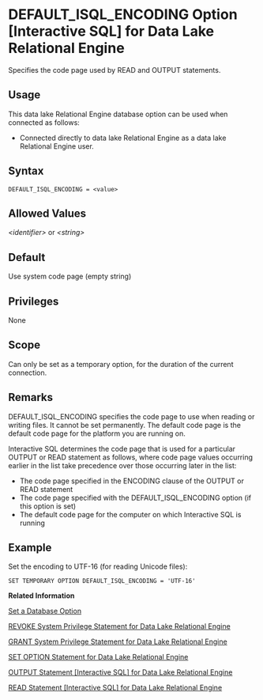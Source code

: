 <!-- loioa63407dc84f210158c18c91e4587106b -->

# DEFAULT\_ISQL\_ENCODING Option \[Interactive SQL\] for Data Lake Relational Engine

Specifies the code page used by READ and OUTPUT statements.



<a name="loioa63407dc84f210158c18c91e4587106b__section_d3p_24q_znb"/>

## Usage

This data lake Relational Engine database option can be used when connected as follows:

-   Connected directly to data lake Relational Engine as a data lake Relational Engine user.



<a name="loioa63407dc84f210158c18c91e4587106b__section_zx3_g24_hrb"/>

## Syntax

```
DEFAULT_ISQL_ENCODING = <value>
```



<a name="loioa63407dc84f210158c18c91e4587106b__iq_refso_489"/>

## Allowed Values

*<identifier\>* or *<string\>*



<a name="loioa63407dc84f210158c18c91e4587106b__iq_refso_490"/>

## Default

Use system code page \(empty string\)



<a name="loioa63407dc84f210158c18c91e4587106b__section_kdj_f4g_kqb"/>

## Privileges

None



<a name="loioa63407dc84f210158c18c91e4587106b__iq_refso_491"/>

## Scope

Can only be set as a temporary option, for the duration of the current connection.



<a name="loioa63407dc84f210158c18c91e4587106b__iq_refso_492"/>

## Remarks

DEFAULT\_ISQL\_ENCODING specifies the code page to use when reading or writing files. It cannot be set permanently. The default code page is the default code page for the platform you are running on.

Interactive SQL determines the code page that is used for a particular OUTPUT or READ statement as follows, where code page values occurring earlier in the list take precedence over those occurring later in the list:

-   The code page specified in the ENCODING clause of the OUTPUT or READ statement
-   The code page specified with the DEFAULT\_ISQL\_ENCODING option \(if this option is set\)
-   The default code page for the computer on which Interactive SQL is running



<a name="loioa63407dc84f210158c18c91e4587106b__iq_refso_493"/>

## Example

Set the encoding to UTF-16 \(for reading Unicode files\):

```
SET TEMPORARY OPTION DEFAULT_ISQL_ENCODING = 'UTF-16'
```

**Related Information**  


[Set a Database Option](set-a-database-option-0dcb893.md "You set options with the SET OPTION statement.")

[REVOKE System Privilege Statement for Data Lake Relational Engine](../080-sql-statements/revoke-system-privilege-statement-for-data-lake-relational-engine-a3eadda.md "Removes specific system privileges from specific users and the right to administer the privilege.")

[GRANT System Privilege Statement for Data Lake Relational Engine](../080-sql-statements/grant-system-privilege-statement-for-data-lake-relational-engine-a3dfcb0.md "Grants specific system privileges to users or roles, with or without administrative rights.")

[SET OPTION Statement for Data Lake Relational Engine](../080-sql-statements/set-option-statement-for-data-lake-relational-engine-a625da7.md "Changes options that affect the behavior of the database and its compatibility with Transact-SQL. Setting the value of an option can change the behavior for all users or an individual user, in either a temporary or permanent scope.")

[OUTPUT Statement \[Interactive SQL\] for Data Lake Relational Engine](../080-sql-statements/output-statement-interactive-sql-for-data-lake-relational-engine-a62189f.md "Writes the information retrieved by the current query to a file.")

[READ Statement \[Interactive SQL\] for Data Lake Relational Engine](../080-sql-statements/read-statement-interactive-sql-for-data-lake-relational-engine-a622ae5.md "Reads Interactive SQL (dbisql) statements from a file.")

